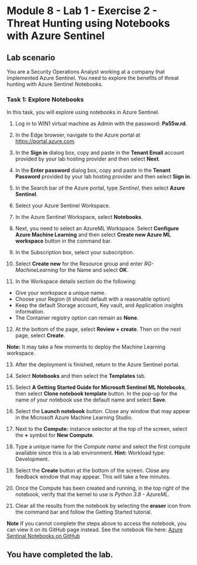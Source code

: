 # Module 8 - Lab 1 - Exercise 2 - Threat Hunting using Notebooks with Azure Sentinel

## Lab scenario

You are a Security Operations Analyst working at a company that implemented Azure Sentinel. You need to explore the benefits of threat hunting with Azure Sentinel Notebooks.

### Task 1: Explore Notebooks

In this task, you will explore using notebooks in Azure Sentinel.

1. Log in to WIN1 virtual machine as Admin with the password: **Pa55w.rd**.  

2. In the Edge browser, navigate to the Azure portal at https://portal.azure.com.

3. In the **Sign in** dialog box, copy and paste in the **Tenant Email** account provided by your lab hosting provider and then select **Next**.

4. In the **Enter password** dialog box, copy and paste in the **Tenant Password** provided by your lab hosting provider and then select **Sign in**.

5. In the Search bar of the Azure portal, type *Sentinel*, then select **Azure Sentinel**.

6. Select your Azure Sentinel Workspace.

7. In the Azure Sentinel Workspace, select **Notebooks**.

8. Next, you need to select an AzureML Workspace. Select **Configure Azure Machine Learning** and then select  **Create new Azure ML workspace** button in the command bar.

9. In the Subscription box, select your subscription.

10. Select **Create new** for the Resource group and enter *RG-MachineLearning* for the Name and select **OK**. 

11.	In the Workspace details section do the following:
- Give your workspace a unique name.
- Choose your Region (it should default with a reasonable option)
- Keep the default Storage account, Key vault, and Application insights information.
- The Container registry option can remain as **None**.

12.	At the bottom of the page, select **Review + create**. Then on the next page, select **Create**. 

**Note:** It may take a few moments to deploy the Machine Learning workspace. 

13.	After the deployment is finished, return to the Azure Sentinel portal.

14. Select **Notebooks** and then select the **Templates** tab. 

15. Select **A Getting Started Guide for Microsoft Sentinel ML Notebooks**, then select **Clone notebook template** button. In the pop-up for the name of your notebook use the default name and select **Save**.

16. Select the **Launch notebook** button. Close any window that may appear in the Microsoft Azure Machine Learning Studio.

17.	Next to the **Compute:** instance selector at the top of the screen, select the **+** symbol for **New Compute**.

18.	Type a unique name for the *Compute name* and select the first compute available since this is a lab environment. **Hint:** Workload type: Development.

19.	Select the **Create** button at the bottom of the screen. Close any feedback window that may appear. This will take a few minutes.

20.	Once the Compute has been created and running, in the top right of the notebook, verify that the kernel to use is *Python 3.8 - AzureML*.

21. Clear all the results from the notebook by selecting the **eraser** icon from the command bar and follow the Getting Started tutorial.

**Note** If you cannot complete the steps above to access the notebook, you can view it on its GitHub page instead.  See the notebook file here: [Azure Sentinal Notebooks on GitHub](https://github.com/Azure/Azure-Sentinel-Notebooks/blob/8122bca32387d60a8ee9c058ead9d3ab8f4d61e6/A%20Getting%20Started%20Guide%20For%20Azure%20Sentinel%20ML%20Notebooks.ipynb) 

## You have completed the lab.
